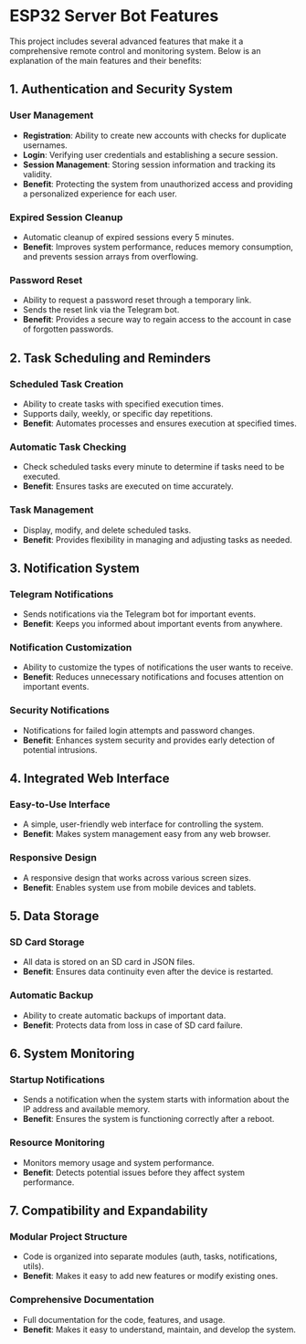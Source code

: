 # ESP32 Server Bot Features

This project includes several advanced features that make it a comprehensive remote control and monitoring system. Below is an explanation of the main features and their benefits:

## 1. Authentication and Security System

### User Management
- **Registration**: Ability to create new accounts with checks for duplicate usernames.
- **Login**: Verifying user credentials and establishing a secure session.
- **Session Management**: Storing session information and tracking its validity.
- **Benefit**: Protecting the system from unauthorized access and providing a personalized experience for each user.

### Expired Session Cleanup
- Automatic cleanup of expired sessions every 5 minutes.
- **Benefit**: Improves system performance, reduces memory consumption, and prevents session arrays from overflowing.

### Password Reset
- Ability to request a password reset through a temporary link.
- Sends the reset link via the Telegram bot.
- **Benefit**: Provides a secure way to regain access to the account in case of forgotten passwords.

## 2. Task Scheduling and Reminders

### Scheduled Task Creation
- Ability to create tasks with specified execution times.
- Supports daily, weekly, or specific day repetitions.
- **Benefit**: Automates processes and ensures execution at specified times.

### Automatic Task Checking
- Check scheduled tasks every minute to determine if tasks need to be executed.
- **Benefit**: Ensures tasks are executed on time accurately.

### Task Management
- Display, modify, and delete scheduled tasks.
- **Benefit**: Provides flexibility in managing and adjusting tasks as needed.

## 3. Notification System

### Telegram Notifications
- Sends notifications via the Telegram bot for important events.
- **Benefit**: Keeps you informed about important events from anywhere.

### Notification Customization
- Ability to customize the types of notifications the user wants to receive.
- **Benefit**: Reduces unnecessary notifications and focuses attention on important events.

### Security Notifications
- Notifications for failed login attempts and password changes.
- **Benefit**: Enhances system security and provides early detection of potential intrusions.

## 4. Integrated Web Interface

### Easy-to-Use Interface
- A simple, user-friendly web interface for controlling the system.
- **Benefit**: Makes system management easy from any web browser.

### Responsive Design
- A responsive design that works across various screen sizes.
- **Benefit**: Enables system use from mobile devices and tablets.

## 5. Data Storage

### SD Card Storage
- All data is stored on an SD card in JSON files.
- **Benefit**: Ensures data continuity even after the device is restarted.

### Automatic Backup
- Ability to create automatic backups of important data.
- **Benefit**: Protects data from loss in case of SD card failure.

## 6. System Monitoring

### Startup Notifications
- Sends a notification when the system starts with information about the IP address and available memory.
- **Benefit**: Ensures the system is functioning correctly after a reboot.

### Resource Monitoring
- Monitors memory usage and system performance.
- **Benefit**: Detects potential issues before they affect system performance.

## 7. Compatibility and Expandability

### Modular Project Structure
- Code is organized into separate modules (auth, tasks, notifications, utils).
- **Benefit**: Makes it easy to add new features or modify existing ones.

### Comprehensive Documentation
- Full documentation for the code, features, and usage.
- **Benefit**: Makes it easy to understand, maintain, and develop the system.
